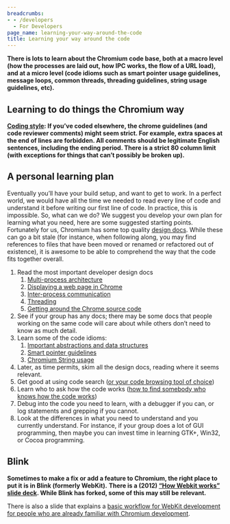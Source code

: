 ```yaml
---
breadcrumbs:
- - /developers
  - For Developers
page_name: learning-your-way-around-the-code
title: Learning your way around the code
---
```


**There is lots to learn about the Chromium code base, both at a macro level
(how the processes are laid out, how IPC works, the flow of a URL load), and at
a micro level (code idioms such as smart pointer usage guidelines, message
loops, common threads, threading guidelines, string usage guidelines, etc).**

## Learning to do things the Chromium way

**[Coding style](/developers/coding-style): If you’ve coded elsewhere, the chrome guidelines (and code reviewer comments) might seem strict. For example, extra spaces at the end of lines are forbidden. All comments should be legitimate English sentences, including the ending period. There is a strict 80 column limit (with exceptions for things that can’t possibly be broken up).**

## **A personal learning plan**

Eventually you’ll have your build setup, and want to get to work. In a perfect
world, we would have all the time we needed to read every line of code and
understand it before writing our first line of code. In practice, this is
impossible. So, what can we do? We suggest you develop your own plan for
learning what you need, here are some suggested starting points.
Fortunately for us, Chromium has some top quality [design
docs](/developers/design-documents). While these can go a bit stale (for
instance, when following along, you may find references to files that have been
moved or renamed or refactored out of existence), it is awesome to be able to
comprehend the way that the code fits together overall.

1.  Read the most important developer design docs
    1.  [Multi-process
                architecture](/developers/design-documents/multi-process-architecture)
    2.  [Displaying a web page in
                Chrome](/developers/design-documents/displaying-a-web-page-in-chrome)
    3.  [Inter-process
                communication](/developers/design-documents/inter-process-communication)
    4.  [Threading](/developers/design-documents/threading)
    5.  [Getting around the Chrome source
                code](/developers/how-tos/getting-around-the-chrome-source-code)
2.  See if your group has any docs; there may be some docs that people
            working on the same code will care about while others don’t need to
            know as much detail.
3.  Learn some of the code idioms:
    1.  [Important abstractions and data
                structures](/developers/coding-style/important-abstractions-and-data-structures)
    2.  [Smart pointer guidelines](/developers/smart-pointer-guidelines)
    3.  [Chromium String usage](/developers/chromium-string-usage)
4.  Later, as time permits, skim all the design docs, reading where it
            seems relevant.
5.  Get good at using code search ([or your code browsing tool of
            choice](/developers/code-browsing-in-chromium))
6.  Learn who to ask how the code works ([how to find somebody who knows
            how the code
            works](/developers/finding-somebody-who-knows-how-a-piece-of-code-works))
7.  Debug into the code you need to learn, with a debugger if you can,
            or log statements and grepping if you cannot.
8.  Look at the differences in what you need to understand and you
            currently understand. For instance, if your group does a lot of GUI
            programming, then maybe you can invest time in learning GTK+, Win32,
            or Cocoa programming.

## **Blink**

**Sometimes to make a fix or add a feature to Chromium, the right place to put it is in Blink (formerly WebKit).**
**There is a (2012) [“How Webkit works” slide
deck](https://docs.google.com/presentation/pub?id=1ZRIQbUKw9Tf077odCh66OrrwRIVNLvI_nhLm2Gi__F0).
While Blink has forked, some of this may still be relevant.**

There is also a slide that explains a [basic workflow for WebKit development for
people who are already familiar with Chromium
development](/system/errors/NodeNotFound).
